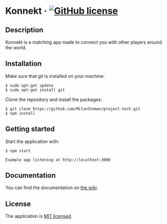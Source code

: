 # Konnekt &middot; [![GitHub license](https://img.shields.io/badge/license-MIT-blue.svg)](./LICENSE)
## Description
Konnekt is a matching app made to connect you with other players around the world.

## Installation
Make sure that git is installed on your machine:
```
$ sudo apt-get update
$ sudo apt-get install git
```

Clone the repository and install the packages:
```
$ git clone https://github.com/MilanSteman/project-tech.git
$ npm install
```

## Getting started
Start the application with:
```
$ npm start

Example app listening at http://localhost:3000
```

## Documentation
You can find the documentation on [the wiki](https://github.com/MilanSteman/project-tech/wiki).

## License
The application is [MIT licensed](./LICENSE).